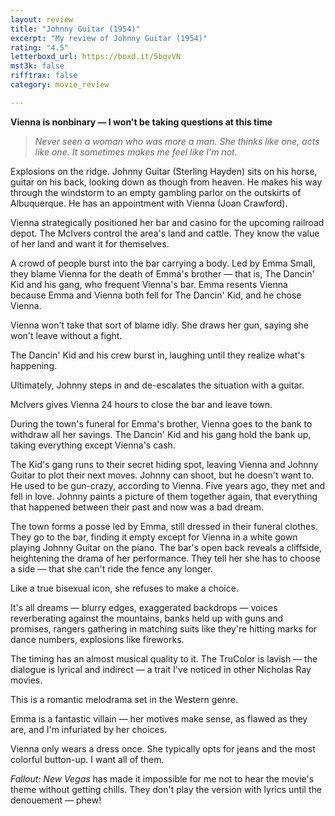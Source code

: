 ```yaml
---
layout: review
title: "Johnny Guitar (1954)"
excerpt: "My review of Johnny Guitar (1954)"
rating: "4.5"
letterboxd_url: https://boxd.it/5bqvVN
mst3k: false
rifftrax: false
category: movie_review

---
```


<b>Vienna is nonbinary — I won't be taking questions at this time</b>

<blockquote><i>Never seen a woman who was more a man. She thinks like one, acts like one. It sometimes makes me feel like I'm not.</i></blockquote>

Explosions on the ridge. Johnny Guitar (Sterling Hayden) sits on his horse, guitar on his back, looking down as though from heaven. He makes his way through the windstorm to an empty gambling parlor on the outskirts of Albuquerque. He has an appointment with Vienna (Joan Crawford).

Vienna strategically positioned her bar and casino for the upcoming railroad depot. The McIvers control the area's land and cattle. They know the value of her land and want it for themselves.

A crowd of people burst into the bar carrying a body. Led by Emma Small, they blame Vienna for the death of Emma's brother — that is, The Dancin' Kid and his gang, who frequent Vienna's bar. Emma resents Vienna because Emma and Vienna both fell for The Dancin' Kid, and he chose Vienna.

Vienna won't take that sort of blame idly. She draws her gun, saying she won't leave without a fight.

The Dancin' Kid and his crew burst in, laughing until they realize what's happening.

Ultimately, Johnny steps in and de-escalates the situation with a guitar.

McIvers gives Vienna 24 hours to close the bar and leave town.

During the town's funeral for Emma's brother, Vienna goes to the bank to withdraw all her savings. The Dancin' Kid and his gang hold the bank up, taking everything except Vienna's cash.

The Kid's gang runs to their secret hiding spot, leaving Vienna and Johnny Guitar to plot their next moves. Johnny can shoot, but he doesn't want to. He used to be gun-crazy, according to Vienna. Five years ago, they met and fell in love. Johnny paints a picture of them together again, that everything that happened between their past and now was a bad dream.

The town forms a posse led by Emma, still dressed in their funeral clothes. They go to the bar, finding it empty except for Vienna in a white gown playing Johnny Guitar on the piano. The bar's open back reveals a cliffside, heightening the drama of her performance. They tell her she has to choose a side — that she can't ride the fence any longer.

Like a true bisexual icon, she refuses to make a choice.

It's all dreams — blurry edges, exaggerated backdrops — voices reverberating against the mountains, banks held up with guns and promises, rangers gathering in matching suits like they're hitting marks for dance numbers, explosions like fireworks.

The timing has an almost musical quality to it. The TruColor is lavish — the dialogue is lyrical and indirect — a trait I've noticed in other Nicholas Ray movies.

This is a romantic melodrama set in the Western genre.

Emma is a fantastic villain — her motives make sense, as flawed as they are, and I'm infuriated by her choices. 

Vienna only wears a dress once. She typically opts for jeans and the most colorful button-up. I want all of them.

<i>Fallout: New Vegas</i> has made it impossible for me not to hear the movie's theme without getting chills. They don't play the version with lyrics until the denouement — phew!